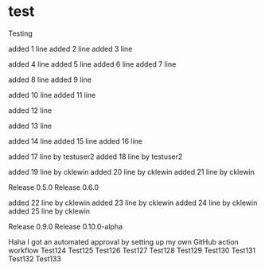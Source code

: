 # test
Testing

added 1 line
added 2 line
added 3 line

added 4 line
added 5 line
added 6 line
added 7 line

added 8 line
added 9 line

added 10 line
added 11 line

added 12 line

added 13 line

added 14 line
added 15 line
added 16 line

added 17 line by testuser2
added 18 line by testuser2

added 19 line by cklewin
added 20 line by cklewin
added 21 line by cklewin

Release 0.5.0
Release 0.6.0

added 22 line by cklewin
added 23 line by cklewin
added 24 line by cklewin
added 25 line by cklewin

Release 0.9.0
Release 0.10.0-alpha

Haha I got an automated approval by setting up my own GitHub action workflow
Test124
Test125
Test126
Test127
Test128
Test129
Test130
Test131
Test132
Test133
